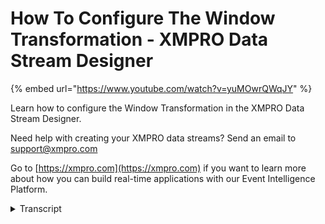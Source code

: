 # How To Configure The Window Transformation - XMPRO Data Stream Designer
{% embed url="https://www.youtube.com/watch?v=yuMOwrQWqJY" %}

Learn how to configure the Window Transformation in the XMPRO Data Stream Designer. 

Need help with creating your XMPRO data streams? Send an email to support@xmpro.com 

Go to [https://xmpro.com](https://xmpro.com) if you want to learn more about how you can build real-time applications with our Event Intelligence Platform.
<details>
<summary>Transcript</summary>what we are going to do here is look at

how to set up and configure the window

transformation agent

this agent allows for data to buffer for

an allocated amount of time before it is

pushed further along the stream

i already have an event simulator agent

setup and configured

which will simulate the number of

readings coming from sensors

i also have an event printer agent setup

which will help us see what the data

looks like when we are running our

stream

go to the toolbox and search for window

you will find it under transformations

click on the agent and drag it to the

canvas

connect the output endpoint of the event

simulator agent to the input endpoint of

the window agent

and the output endpoint of the window

agent to the input endpoint of the event

printer agent

note that a default name has been

assigned to your window agent

to rename this agent click on the white

space and start typing

click somewhere else on the canvas and

click save

double click on your window agent

this is where you will be configuring

your agent

first make sure you're using the correct

collection

if not select another collection from

the drop-down

next you need to configure your window

from the drop-down select the time unit

you'd like to use

i would like to buffer my data for five

seconds so i'm going to select second

and go i'm going to set the size to five

click apply click save

now i want to run my stream for that i'm

going to click on publish

to view the live data click on live view

and select your event printer agent and

click save

give it a second

and you'll see that i start coming

through to expand the page click on

maximize
</details>